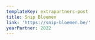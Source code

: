 ```yaml
---
templateKey: extrapartners-post
title: Snip Bloemen
link: 'https://snip-bloemen.be/'
yearPartner: 2022
---
```



